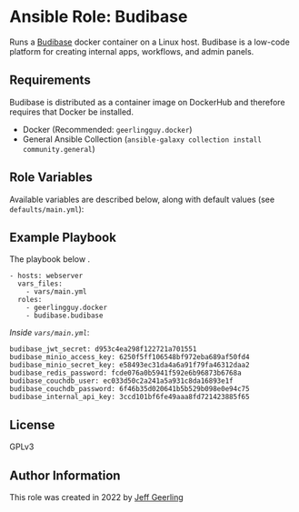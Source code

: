 # Ansible Role: Budibase

Runs a [Budibase](https://budibase.com) docker container on a Linux host. Budibase is a low-code platform for creating internal apps, workflows, and admin panels.

## Requirements

Budibase is distributed as a container image on DockerHub and therefore requires that Docker be installed. 

  - Docker (Recommended: `geerlingguy.docker`)
  - General Ansible Collection (`ansible-galaxy collection install community.general`)

## Role Variables

Available variables are described below, along with default values (see `defaults/main.yml`):


## Example Playbook

The playbook below .

    - hosts: webserver
      vars_files:
        - vars/main.yml
      roles:
        - geerlingguy.docker
        - budibase.budibase

*Inside `vars/main.yml`*:

    budibase_jwt_secret: d953c4ea298f122721a701551
    budibase_minio_access_key: 6250f5ff106548bf972eba689af50fd4
    budibase_minio_secret_key: e58493ec31da4a6a91f79fa46312daa2
    budibase_redis_password: fcde076a0b5941f592e6b96873b6768a
    budibase_couchdb_user: ec033d50c2a241a5a931c8da16893e1f
    budibase_couchdb_password: 6f46b35d020641b5b529b098e0e94c75
    budibase_internal_api_key: 3ccd101bf6fe49aaa8fd721423885f65

## License

GPLv3

## Author Information

This role was created in 2022 by [Jeff Geerling](https://www.jeffgeerling.com/)
